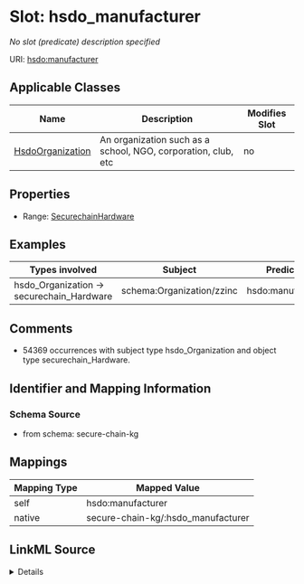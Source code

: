 

# Slot: hsdo_manufacturer


_No slot (predicate) description specified_





URI: [hsdo:manufacturer](http://schema.org/manufacturer)



<!-- no inheritance hierarchy -->





## Applicable Classes

| Name | Description | Modifies Slot |
| --- | --- | --- |
| [HsdoOrganization](../classes/HsdoOrganization.md) | An organization such as a school, NGO, corporation, club, etc |  no  |







## Properties

* Range: [SecurechainHardware](../classes/SecurechainHardware.md)






## Examples

| Types involved | Subject | Predicate | Object |
| --- | --- | --- | --- |
| hsdo_Organization → securechain_Hardware | schema:Organization/zzinc | hsdo:manufacturer | securechain:Hardware/keymouse |


## Comments

* 54369 occurrences with subject type hsdo_Organization and object type securechain_Hardware.

## Identifier and Mapping Information







### Schema Source


* from schema: secure-chain-kg




## Mappings

| Mapping Type | Mapped Value |
| ---  | ---  |
| self | hsdo:manufacturer |
| native | secure-chain-kg/:hsdo_manufacturer |




## LinkML Source

<details>
```yaml
name: hsdo_manufacturer
description: No slot (predicate) description specified
comments:
- 54369 occurrences with subject type hsdo_Organization and object type securechain_Hardware.
examples:
- description: hsdo_Organization → securechain_Hardware
  object:
    example_object: securechain:Hardware/keymouse
    example_object_type: securechain_Hardware
    example_predicate: hsdo:manufacturer
    example_subject: schema:Organization/zzinc
    example_subject_type: hsdo_Organization
from_schema: secure-chain-kg
rank: 1000
slot_uri: hsdo:manufacturer
alias: hsdo_manufacturer
domain_of:
- hsdo_Organization
range: securechain_Hardware

```
</details>